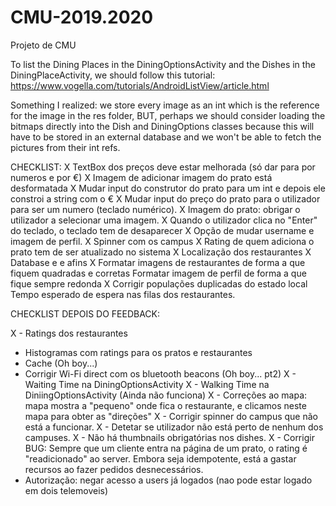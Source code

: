 # CMU-2019.2020
Projeto de CMU

To list the Dining Places in the DiningOptionsActivity and the Dishes in the DiningPlaceActivity, we should follow this tutorial: https://www.vogella.com/tutorials/AndroidListView/article.html

Something I realized: we store every image as an int which is the reference for the image in the res folder, BUT, perhaps we should consider loading the bitmaps directly into the Dish and DiningOptions classes because this will have to be stored in an external database and we won't be able to fetch the pictures from their int refs.

CHECKLIST:
X TextBox dos preços deve estar melhorada (só dar para por numeros e por €)
X Imagem de adicionar imagem do prato está desformatada
X Mudar input do construtor do prato para um int e depois ele constroi a string com o €
X Mudar input do preço do prato para o utilizador para ser um numero (teclado numérico).
X Imagem do prato: obrigar o utilizador a selecionar uma imagem.
X Quando o utilizador clica no "Enter" do teclado, o teclado tem de desaparecer
X Opção de mudar username e imagem de perfil.
X Spinner com os campus
X Rating de quem adiciona o prato tem de ser atualizado no sistema
X Localização dos restaurantes
X Database e e afins
X Formatar imagens de restaurantes de forma a que fiquem quadradas e corretas
Formatar imagem de perfil de forma a que fique sempre redonda
X Corrigir populações duplicadas do estado local
Tempo esperado de espera nas filas dos restaurantes.

CHECKLIST DEPOIS DO FEEDBACK:

X - Ratings dos restaurantes
- Histogramas com ratings para os pratos e restaurantes
- Cache (Oh boy...)
- Corrigir Wi-Fi direct com os bluetooth beacons (Oh boy... pt2)
X - Waiting Time na DiningOptionsActivity
X - Walking Time na DiniingOptionsActivity (Ainda não funciona)
X - Correções ao mapa: mapa mostra a "pequeno" onde fica o restaurante, e clicamos neste mapa para obter as "direções"
X - Corrigir spinner do campus que não está a funcionar.
X - Detetar se utilizador não está perto de nenhum dos campuses.
X - Não há thumbnails obrigatórias nos dishes.
X - Corrigir BUG: Sempre que um cliente entra na página de um prato, o rating é "readicionado" ao server. Embora seja idempotente, está a gastar recursos ao fazer pedidos desnecessários.
 - Autorização: negar acesso a users já logados (nao pode estar logado em dois telemoveis)